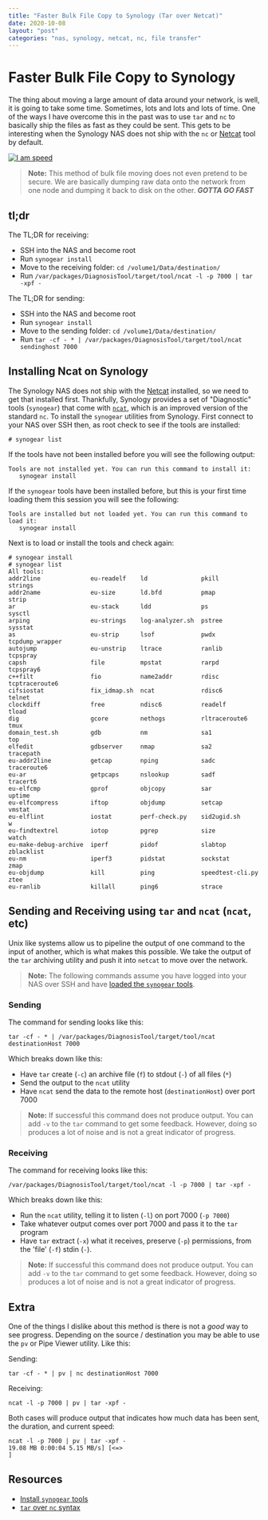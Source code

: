 ```yaml
---
title: "Faster Bulk File Copy to Synology (Tar over Netcat)"
date: 2020-10-08
layout: "post"
categories: "nas, synology, netcat, nc, file transfer"
---
```


# Faster Bulk File Copy to Synology

The thing about moving a large amount of data around your network, is well, it is going to take some time. Sometimes, lots and lots and lots of time. One of the ways I have overcome this in the past was to use `tar` and `nc` to basically ship the files as fast as they could be sent. This gets to be interesting when the Synology NAS does not ship with the `nc` or [Netcat](http://netcat.sourceforge.net/) tool by default.

[![I am speed](https://c2.staticflickr.com/4/3583/3697064212_2306a8d02d_b.jpg "Pictured: A red Crock sandal on gravel. Sandal is stylized as the Lightning McQueen race car and has a frog peeking out of a window. I am speed. ")](https://c2.staticflickr.com/4/3583/3697064212_2306a8d02d_b.jpg)

> **Note:** This method of bulk file moving does not even pretend to be secure. We are basically dumping raw data onto the network from one node and dumping it back to disk on the other. ***GOTTA GO FAST***

## tl;dr

The TL;DR for receiving:

* SSH into the NAS and become root
* Run `synogear install`
* Move to the receiving folder: `cd /volume1/Data/destination/`
* Run `/var/packages/DiagnosisTool/target/tool/ncat -l -p 7000 | tar -xpf -`

The TL;DR for sending:

* SSH into the NAS and become root
* Run `synogear install`
* Move to the sending folder: `cd /volume1/Data/destination/`
* Run `tar -cf - * | /var/packages/DiagnosisTool/target/tool/ncat sendinghost 7000`

## Installing Ncat on Synology

The Synology NAS does not ship with the [Netcat](http://netcat.sourceforge.net/) installed, so we need to get that installed first. Thankfully, Synology provides a set of "Diagnostic" tools (`synogear`) that come with [`ncat`](https://nmap.org/ncat/), which is an improved version of the standard `nc`. To install the `synogear` utilities from Synology. First connect to your NAS over SSH then, as root check to see if the tools are installed:

```shell
# synogear list
```

If the tools have not been installed before you will see the following output:

```shell
Tools are not installed yet. You can run this command to install it:
   synogear install
```

If the `synogear` tools have been installed before, but this is your first time loading them this session you will see the following:

```shell
Tools are installed but not loaded yet. You can run this command to load it:
   synogear install
```

Next is to load or install the tools and check again:

```
# synogear install
# synogear list
All tools:
addr2line              eu-readelf    ld               pkill             strings
addr2name              eu-size       ld.bfd           pmap              strip
ar                     eu-stack      ldd              ps                sysctl
arping                 eu-strings    log-analyzer.sh  pstree            sysstat
as                     eu-strip      lsof             pwdx              tcpdump_wrapper
autojump               eu-unstrip    ltrace           ranlib            tcpspray
capsh                  file          mpstat           rarpd             tcpspray6
c++filt                fio           name2addr        rdisc             tcptraceroute6
cifsiostat             fix_idmap.sh  ncat             rdisc6            telnet
clockdiff              free          ndisc6           readelf           tload
dig                    gcore         nethogs          rltraceroute6     tmux
domain_test.sh         gdb           nm               sa1               top
elfedit                gdbserver     nmap             sa2               tracepath
eu-addr2line           getcap        nping            sadc              traceroute6
eu-ar                  getpcaps      nslookup         sadf              tracert6
eu-elfcmp              gprof         objcopy          sar               uptime
eu-elfcompress         iftop         objdump          setcap            vmstat
eu-elflint             iostat        perf-check.py    sid2ugid.sh       w
eu-findtextrel         iotop         pgrep            size              watch
eu-make-debug-archive  iperf         pidof            slabtop           zblacklist
eu-nm                  iperf3        pidstat          sockstat          zmap
eu-objdump             kill          ping             speedtest-cli.py  ztee
eu-ranlib              killall       ping6            strace
```

## Sending and Receiving using `tar` and `ncat` (`ncat`, etc)

Unix like systems allow us to pipeline the output of one command to the input of another, which is what makes this possible. We take the output of the `tar` archiving utility and push it into `netcat` to move over the network.

> **Note:** The following commands assume you have logged into your NAS over SSH and have [loaded the `synogear` tools](#installing-ncat-on-synology).

### Sending

The command for sending looks like this:

```shell
tar -cf - * | /var/packages/DiagnosisTool/target/tool/ncat destinationHost 7000
```

Which breaks down like this:

* Have `tar` create (`-c`) an archive file (`f`) to stdout (`-`) of all files (`*`)
* Send the output to the `ncat` utility
* Have `ncat` send the data to the remote host (`destinationHost`) over port 7000

> **Note:** If successful this command does not produce output. You can add `-v` to the `tar` command to get some feedback. However, doing so produces a lot of noise and is not a great indicator of progress.

### Receiving

The command for receiving looks like this:

```shell
/var/packages/DiagnosisTool/target/tool/ncat -l -p 7000 | tar -xpf -
```

Which breaks down like this:

* Run the `ncat` utility, telling it to listen (`-l`) on port 7000 (`-p 7000`)
* Take whatever output comes over port 7000 and pass it to the `tar` program
* Have `tar` extract (`-x`) what it receives, preserve (`-p`) permissions, from the 'file' (`-f`) stdin (`-`).

> **Note:** If successful this command does not produce output. You can add `-v` to the `tar` command to get some feedback. However, doing so produces a lot of noise and is not a great indicator of progress.

## Extra

One of the things I dislike about this method is there is not a *good* way to see progress. Depending on the source / destination you may be able to use the `pv` or Pipe Viewer utility. Like this:

Sending:

```shell
tar -cf - * | pv | nc destinationHost 7000
```

Receiving:

```shell
ncat -l -p 7000 | pv | tar -xpf -
```

Both cases will produce output that indicates how much data has been sent, the duration, and current speed:

```shell
ncat -l -p 7000 | pv | tar -xpf -
19.08 MB 0:00:04 5.15 MB/s] [<=>                                                                        ]
```

## Resources

* [Install `synogear` tools](https://github.com/SynoCommunity/spksrc/wiki/FAQ-synogear)
* [`tar` over `nc` syntax](http://toast.djw.org.uk/tarpipe.html)
